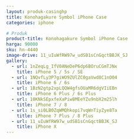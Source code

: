 ```yaml
---
layout: produk-casinghp
title: Konohagakure Symbol iPhone Case
categories: iphone

# Produk
product-title: Konohagakure Symbol iPhone Case
harga: 90000
sku: hn-4440
image-drive: 11_uIuWfRW97w_udSB1sCnGqctBBJK_SJ
gallery:
  - url: 1nZeqLg_IfV0ANeDeP6dp6BOruCGmTJNx
    title: iPhone 5 / 5s / SE
  - url: 1NQvfLy3P7giWO9ZUlZC0gaVwd8C1nO04
    title: iPhone 6 / 6s
  - url: 1BzN2gtp2xpLQQW4gfsOUaMR6dgVIiEBn
    title: iPhone 6 Plus / 6s Plus
  - url: 10KNkSEpxfeXaPiw8MEeYZu9nbX2m25lh
    title: iPhone 7 / 8
  - url: 1s_si0LB0ZqWMQhkopi7vqWnTiyZye8Ta
    title: iPhone 7 Plus / 8 Plus
  - url: 11_uIuWfRW97w_udSB1sCnGqctBBJK_SJ
    title: iPhone X
---
```

